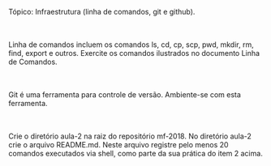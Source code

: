 Tópico: Infraestrutura (linha de comandos, git e github). </br>
</br></br>

Linha de comandos incluem os comandos ls, cd, cp, scp, pwd, mkdir, rm, find, export e outros. Exercite os comandos ilustrados no documento Linha de Comandos.</br>
</br></br>

Git é uma ferramenta para controle de versão. Ambiente-se com esta ferramenta.</br>
</br></br>

Crie o diretório aula-2 na raiz do repositório mf-2018. No diretório aula-2 crie o arquivo README.md. Neste arquivo registre pelo menos 20 comandos executados via shell, como parte da sua prática do item 2 acima.</br>
</br></br>